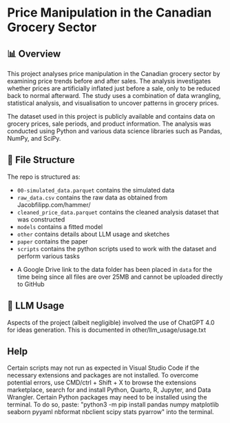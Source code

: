 # Price Manipulation in the Canadian Grocery Sector

## 📊 Overview

This project analyses price manipulation in the Canadian grocery sector by examining price trends before and after sales. The analysis investigates whether prices are artificially inflated just before a sale, only to be reduced back to normal afterward. The study uses a combination of data wrangling, statistical analysis, and visualisation to uncover patterns in grocery prices.

The dataset used in this project is publicly available and contains data on grocery prices, sale periods, and product information. The analysis was conducted using Python and various data science libraries such as Pandas, NumPy, and SciPy.


## 📂 File Structure

The repo is structured as:

-   `00-simulated_data.parquet` contains the simulated data
-   `raw_data.csv` contains the raw data as obtained from Jacobfilipp.com/hammer/
-   `cleaned_price_data.parquet` contains the cleaned analysis dataset that was constructed
-   `models` contains a fitted model
-   `other` contains details about LLM usage and sketches
-   `paper` contains the paper
-   `scripts` contains the python scripts used to work with the dataset and perform various tasks

* A Google Drive link to the data folder has been placed in `data` for the time being since all files are over 25MB and cannot be uploaded directly to GitHub

## 💬 LLM Usage
Aspects of the project (albeit negligible) involved the use of ChatGPT 4.0 for ideas generation. This is documented in other/llm_usage/usage.txt

## Help
Certain scripts may not run as expected in Visual Studio Code if the necessary extensions and packages are not installed. To overcome potential errors, use CMD/ctrl + Shift + X to browse the extensions marketplace, search for and install Python, Quarto, R, Jupyter, and Data Wrangler. Certain Python packages may need to be installed using the terminal. To do so, paste: "python3 -m pip install pandas numpy matplotlib seaborn pyyaml nbformat nbclient scipy stats pyarrow" into the terminal.
